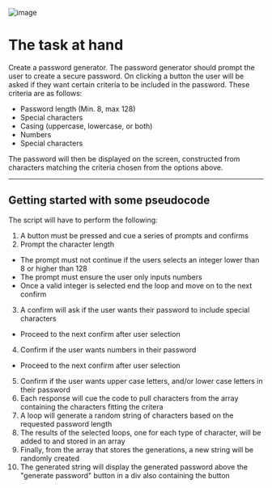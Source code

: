 ![image](https://user-images.githubusercontent.com/65047802/85808448-bbb4d300-b709-11ea-8024-83371178a407.png)

# The task at hand

Create a password generator. The password generator should prompt the user to create a secure password. On clicking a button the user will be asked if they want certain criteria to be included in the password. These criteria are as follows:

- Password length (Min. 8, max 128)
- Special characters 
- Casing (uppercase, lowercase, or both)
- Numbers
- Special characters

The password will then be displayed on the screen, constructed from characters matching the criteria chosen from the options above. 

---

## Getting started with some pseudocode

The script will have to perform the following:

1. A button must be pressed and cue a series of prompts and confirms
2. Prompt the character length
- The prompt must not continue if the users selects an integer lower than 8 or higher than 128
- The prompt must ensure the user only inputs numbers
- Once a valid integer is selected end the loop and move on to the next confirm
3. A confirm will ask if the user wants their password to include special characters
- Proceed to the next confirm after user selection
4. Confirm if the user wants numbers in their password
- Proceed to the next confirm after user selection
5. Confirm if the user wants upper case letters, and/or lower case letters in their password
6. Each response will cue the code to pull characters from the array containing the characters fitting the critera
7. A loop will generate a random string of characters based on the requested password length
8. The results of the selected loops, one for each type of character, will be added to and stored in an array
9. Finally, from the array that stores the generations, a new string will be randomly created
10. The generated string will display the generated password above the "generate password" button in a div also containing the button